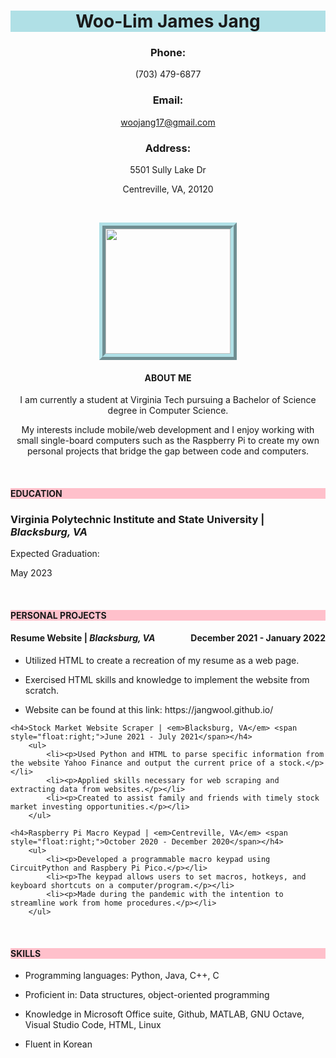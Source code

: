 <html lang="en">

<head>
    <meta charset="utf-8">
    <meta name="viewport" content="width=device-width, initial-scale=1.0, maximum-scale=1.0, user-scalable=no">	
    <meta name="author" content="Woo-Lim James Jang">
<title>Woo-Lim James Jang</title>
</head>

<body>
<p style="background-image: url('back.jpg');">
<h1 align="center" style="background-color:powderblue;">Woo-Lim James Jang</h1>
    <h3 align="center">Phone:</h3> <p align="center">(703) 479-6877</p>
        <h3 align="center">Email:</h3> <p align="center"><a href="mailto:woojang17@gmail.com">woojang17@gmail.com</a></p>
            <h3 align="center">Address:</h3> <p align="center">5501 Sully Lake Dr</p> <p align="center">Centreville, VA, 20120</p>
                <br>
</p>

<style>
.center {
    display: block;
    margin-left: auto;
    margin-right: auto;
    width: 50%;
    width: 200px;
    height: 200px;
    border: 10px ridge powderblue;
}
</style>

<a href="https://lh3.googleusercontent.com/NN3tDiX_a5E5F2nNyKKoUWntVdjci2KpB1uXs01TpzB5SchbeCEaaHpMakckpd-VWXGyHn4UTolOBH697m0N9t-utWDrfTg0g5aVOkFZjXpBmUlnTY95ljFILBGoWZH7rK-cNFX7DA=s200-p-k?source=screenshot.guru">
    <img src="https://lh3.googleusercontent.com/NN3tDiX_a5E5F2nNyKKoUWntVdjci2KpB1uXs01TpzB5SchbeCEaaHpMakckpd-VWXGyHn4UTolOBH697m0N9t-utWDrfTg0g5aVOkFZjXpBmUlnTY95ljFILBGoWZH7rK-cNFX7DA=s200-p-k" class="center" class="border" /> </a>

<h4 align="center">ABOUT ME</h4>
    <p align="center">I am currently a student at Virginia Tech pursuing a Bachelor of Science degree in Computer Science.</p>
            <p align="center">My interests include mobile/web development and I enjoy working with small single-board computers such as the Raspberry Pi
            to create my own personal projects that bridge the gap between code and computers.</p>

<br>
<h4 style="background-color:pink;">EDUCATION</h4>
    <h3>Virginia Polytechnic Institute and State University | <em>Blacksburg, VA</em></h3>
        <p>Expected Graduation:</p>
                <p>May 2023</p>

<br>
<h4 style="background-color:pink;">PERSONAL PROJECTS</h4>
    <h4>Resume Website | <em>Blacksburg, VA</em> <span style="float:right;">December 2021 - January 2022</span></h4>
        <ul>
            <li><p>Utilized HTML to create a recreation of my resume as a web page.</p></li>
            <li><p>Exercised HTML skills and knowledge to implement the website from scratch.</p></li>
            <li><p>Website can be found at this link: https://jangwool.github.io/</p></li>
        </ul>       

    <h4>Stock Market Website Scraper | <em>Blacksburg, VA</em> <span style="float:right;">June 2021 - July 2021</span></h4>
        <ul>
            <li><p>Used Python and HTML to parse specific information from the website Yahoo Finance and output the current price of a stock.</p></li>
            <li><p>Applied skills necessary for web scraping and extracting data from websites.</p></li>
            <li><p>Created to assist family and friends with timely stock market investing opportunities.</p></li>
        </ul>

    <h4>Raspberry Pi Macro Keypad | <em>Centreville, VA</em> <span style="float:right;">October 2020 - December 2020</span></h4>
        <ul>
            <li><p>Developed a programmable macro keypad using CircuitPython and Raspbery Pi Pico.</p></li>
            <li><p>The keypad allows users to set macros, hotkeys, and keyboard shortcuts on a computer/program.</p></li>
            <li><p>Made during the pandemic with the intention to streamline work from home procedures.</p></li>
        </ul>

<br>
<h4 style="background-color:pink;">SKILLS</h4>
    <ul>
        <li><p>Programming languages: Python, Java, C++, C</p></li>
        <li><p>Proficient in: Data structures, object-oriented programming</p></li>
        <li><p>Knowledge in Microsoft Office suite, Github, MATLAB, GNU Octave, Visual Studio Code, HTML, Linux</p></li>
        <li><p>Fluent in Korean</p></li>
    </ul>

</body>
</html>

